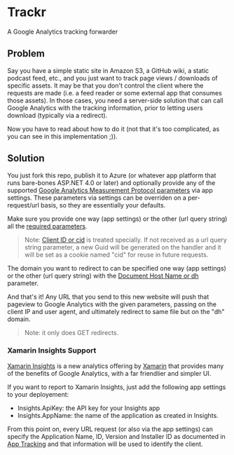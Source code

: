 Trackr
======

A Google Analytics tracking forwarder

## Problem

Say you have a simple static site in Amazon S3, a GitHub wiki, a static podcast feed, etc., and you just want to 
track page views / downloads of specific assets. It may be that you don't control the client where the requests 
are made (i.e. a feed reader or some external app that consumes those assets). In those cases, you need a server-side 
solution that can call Google Analytics with the tracking information, prior to letting users download (typically 
via a redirect). 

Now you have to read about how to do it (not that it's too complicated, as you can see in this implementation ;)).

## Solution

You just fork this repo, publish it to Azure (or whatever app platform that runs bare-bones ASP.NET 4.0 or later) and 
optionally provide any of the supported [Google Analytics Measurement Protocol parameters](https://developers.google.com/analytics/devguides/collection/protocol/v1/parameters) 
via app settings. These parameters via settings can be overriden on a per-request/url basis, so they are essentially 
your defaults. 

Make sure you provide one way (app settings) or the other (url query string) all the [required parameters](https://developers.google.com/analytics/devguides/collection/protocol/v1/reference#required).

> Note: [Client ID or cid](https://developers.google.com/analytics/devguides/collection/protocol/v1/parameters#cid) 
> is treated specially. If not received as a url query string parameter, a new Guid will be generated on the handler 
> and it will be set as a cookie named "cid" for reuse in future requests.
 
The domain you want to redirect to can be specified one way (app settings) or the other (url query string) with the 
[Document Host Name or dh](https://developers.google.com/analytics/devguides/collection/protocol/v1/parameters#dh) 
parameter.

And that's it! Any URL that you send to this new website will push that pageview to Google Analytics with the given 
parameters, passing on the client IP and user agent, and ultimately redirect to same file but on the "dh" domain.

> Note: it only does GET redirects.


### Xamarin Insights Support

[Xamarin Insights](http://xamarin.com/insights) is a new analytics offering by [Xamarin](http://www.xamarin.com) that provides many of the benefits 
of Google Analytics, with a far friendlier and simpler UI.

If you want to report to Xamarin Insights, just add the following app settings to your deployement: 
* Insights.ApiKey: the API key for your Insights app 
* Insights.AppName: the name of the application as created in Insights.

From this point on, every URL request (or also via the app settings) can specify the Application Name, ID, Version 
and Installer ID as documented in [App Tracking](https://developers.google.com/analytics/devguides/collection/protocol/v1/parameters#apptracking) 
and that information will be used to identify the client.
